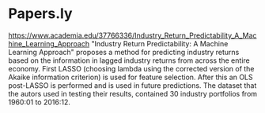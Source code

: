 # Papers.ly

https://www.academia.edu/37766336/Industry_Return_Predictability_A_Machine_Learning_Approach
"Industry Return Predictability: A Machine Learning Approach" proposes a method for predicting industry returns based on the information in lagged industry returns from across the entire economy. First LASSO (choosing lambda using the corrected version of the Akaike information criterion) is used for feature selection. After this an OLS post-LASSO is performed and is used in future predictions. The dataset that the autors used in testing their results, contained 30 industry portfolios from 1960:01 to 2016:12. 
